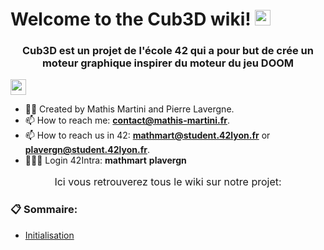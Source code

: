 # Welcome to the Cub3D wiki! <img src="https://avatars.githubusercontent.com/u/109475065?s=400&u=63d86cfbf17df8ec0e4b3b889230b85c0c951076&v=4" width="25">

<h3 style="text-align: center">Cub3D est un projet de l'école 42 qui a pour but de crée un moteur graphique inspirer du moteur du jeu DOOM</h3>

<a href="https://42lyon.fr"><img src="https://campusnumerique.auvergnerhonealpes.fr/app/uploads/2020/06/logo-noir-42-lyon.png" height=" 25"></a>

- ✍🏻 Created by Mathis Martini and Pierre Lavergne.
- 📫 How to reach me: **contact@mathis-martini.fr**.
- 📫 How to reach us in 42: **mathmart@student.42lyon.fr** or **plavergn@student.42lyon.fr**.
- 👨🏻‍💻 Login 42Intra: **mathmart** **plavergn**

<p style="text-align: center; font-size: medium">Ici vous retrouverez tous le wiki sur notre projet:</p>

<h3>📋 Sommaire:</h3>

- [Initialisation](https://github.com/Cube-graphique-engine/Cub3D/wiki/INITIALISATION)